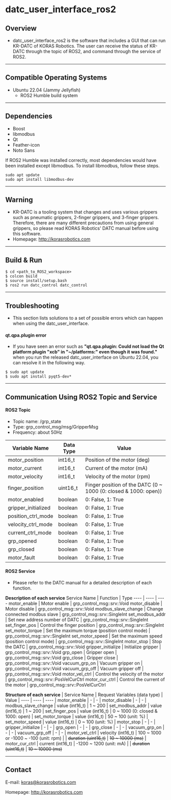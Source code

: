 # datc_user_interface_ros2

## Overview
- datc_user_interface_ros2 is the software that includes a GUI that can run KR-DATC of KORAS Robotics. The user can receive the status of KR-DATC through the topic of ROS2, and command through the service of ROS2.

---
## Compatible Operating Systems
- Ubuntu 22.04 (Jammy Jellyfish)
    - ROS2 Humble build system

---
## Dependencies
- Boost
- libmodbus
- Qt
- Feather-icon
- Noto Sans

If ROS2 Humble was installed correctly, most dependencies would have been installed except libmodbus. To install libmodbus, follow these steps.
```shell
sudo apt update
sudo apt install libmodbus-dev
```

---
## Warning
- KR-DATC is a tooling system that changes and uses various grippers such as pneumatic grippers, 2-finger grippers, and 3-finger grippers. Therefore, there are many different precautions from using general grippers, so please read KORAS Robotics' DATC manual before using this software.
- Homepage: http://korasrobotics.com

---
## Build & Run
```shell
$ cd <path_to_ROS2_workspace>
$ colcon build
$ source install/setup.bash
$ ros2 run datc_control datc_control
```

---
## Troubleshooting
- This section lists solutions to a set of possible errors which can happen when using the datc_user_interface.
#### qt.qpa.plugin error
- If you have seen an error such as **"qt.qpa.plugin: Could not load the Qt platform plugin "xcb" in "~/platforms:" even though it was found."** when you run the released datc_user_interface on Ubuntu 22.04, you can resolve it in the following way.
```shell
$ sudo apt update
$ sudo apt install pyqt5-dev*
```

---
## Communication Using ROS2 Topic and Service

#### ROS2 Topic
- Topic name: /grp_state
- Type: grp_control_msg/msg/GripperMsg
- Frequency: about 50Hz

| Variable Name       | Data Type | Value
| ----                | ----      | ----
| motor_position      | int16_t   | Position of the motor (deg)
| motor_current       | int16_t   | Current of the motor (mA)
| motor_velocity      | int16_t   | Velocity of the motor (rpm)
| finger_position     | uint16_t  | Finger position of the DATC (0 ~ 1000 (0: closed & 1000: open))
| motor_enabled       | boolean   | 0: False, 1: True
| gripper_initialized | boolean   | 0: False, 1: True
| position_ctrl_mode  | boolean   | 0: False, 1: True
| velocity_ctrl_mode  | boolean   | 0: False, 1: True
| current_ctrl_mode   | boolean   | 0: False, 1: True
| grp_opened          | boolean   | 0: False, 1: True
| grp_closed          | boolean   | 0: False, 1: True
| motor_fault         | boolean   | 0: False, 1: True

#### ROS2 Service
- Please refer to the DATC manual for a detailed description of each function.

**Description of each service**
Service Name        | Function                                       | Type
----                | ----                                           | ----
motor_enable        | Motor enable                                   | grp_control_msg::srv::Void
motor_disable       | Motor disable                                  | grp_control_msg::srv::Void
modbus_slave_change | Change connected modbus slave                  | grp_control_msg::srv::SingleInt
set_modbus_addr     | Set new address number of DATC                 | grp_control_msg::srv::SingleInt
set_finger_pos      | Control the finger position                    | grp_control_msg::srv::SingleInt
set_motor_torque    | Set the maximum torque (position control mode) | grp_control_msg::srv::SingleInt
set_motor_speed     | Set the maximum speed (position control mode)  | grp_control_msg::srv::SingleInt
motor_stop          | Stop the DATC                                  | grp_control_msg::srv::Void
gripper_initialize  | Initialize gripper                             | grp_control_msg::srv::Void
grp_open            | Gripper open                                   | grp_control_msg::srv::Void
grp_close           | Gripper close                                  | grp_control_msg::srv::Void
vacuum_grp_on       | Vacuum gripper on                              | grp_control_msg::srv::Void
vacuum_grp_off      | Vacuum gripper off                             | grp_control_msg::srv::Void
motor_vel_ctrl      | Control the velocity of the motor              | grp_control_msg::srv::PosVelCurCtrl
motor_cur_ctrl      | Control the current of the motor               | grp_control_msg::srv::PosVelCurCtrl

**Structure of each service**
| Service Name        | Request Variables (data type)   | Value
| ----                | ----                    | ----
| motor_enable        | -                       | -
| motor_disable       | -                       | -
| modbus_slave_change | value (int16_t)         | 1 ~ 200
| set_modbus_addr     | value (int16_t)         | 1 ~ 200
| set_finger_pos      | value (int16_t)         | 0 ~ 1000 (0: closed & 1000: open)
| set_motor_torque    | value (int16_t)         | 50 ~ 100 (unit: %)
| set_motor_speed     | value (int16_t)         | 0 ~ 100 (unit: %)
| motor_stop          | -                       | -
| gripper_initialize  | -                       | -
| grp_open            | -                       | -
| grp_close           | -                       | -
| vacuum_grp_on       | -                       | -
| vacuum_grp_off      | -                       | -
| motor_vel_ctrl      | velocity (int16_t)      | 100 ~ 1000 or -1000 ~ -100 (unit: rpm)
|                     | ~~duration (uint16_t)~~ | ~~10 ~ 10000 (ms)~~
| motor_cur_ctrl      | current (int16_t)       | -1200 ~ 1200 (unit: mA)
|                     | ~~duration (uint16_t)~~ | ~~10 ~ 10000 (ms)~~

---
## Contact
E-mail: koras@korasrobotics.com

Homepage: http://korasrobotics.com